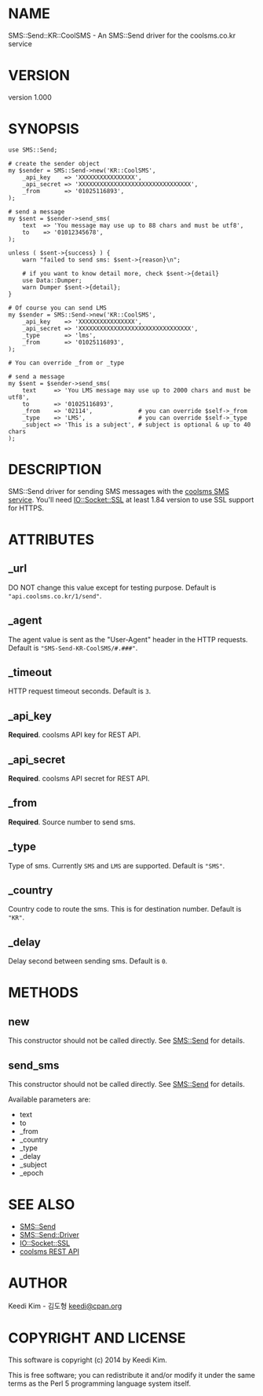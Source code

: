 # NAME

SMS::Send::KR::CoolSMS - An SMS::Send driver for the coolsms.co.kr service

# VERSION

version 1.000

# SYNOPSIS

    use SMS::Send;

    # create the sender object
    my $sender = SMS::Send->new('KR::CoolSMS',
        _api_key    => 'XXXXXXXXXXXXXXXX',
        _api_secret => 'XXXXXXXXXXXXXXXXXXXXXXXXXXXXXXXX',
        _from       => '01025116893',
    );

    # send a message
    my $sent = $sender->send_sms(
        text  => 'You message may use up to 88 chars and must be utf8',
        to    => '01012345678',
    );

    unless ( $sent->{success} ) {
        warn "failed to send sms: $sent->{reason}\n";

        # if you want to know detail more, check $sent->{detail}
        use Data::Dumper;
        warn Dumper $sent->{detail};
    }

    # Of course you can send LMS
    my $sender = SMS::Send->new('KR::CoolSMS',
        _api_key    => 'XXXXXXXXXXXXXXXX',
        _api_secret => 'XXXXXXXXXXXXXXXXXXXXXXXXXXXXXXXX',
        _type       => 'lms',
        _from       => '01025116893',
    );

    # You can override _from or _type

    # send a message
    my $sent = $sender->send_sms(
        text     => 'You LMS message may use up to 2000 chars and must be utf8',
        to       => '01025116893',
        _from    => '02114',             # you can override $self->_from
        _type    => 'LMS',               # you can override $self->_type
        _subject => 'This is a subject', # subject is optional & up to 40 chars
    );

# DESCRIPTION

SMS::Send driver for sending SMS messages with the [coolsms SMS service](http://api.coolsms.co.kr).
You'll need [IO::Socket::SSL](https://metacpan.org/pod/IO::Socket::SSL) at least 1.84 version to use SSL support for HTTPS.

# ATTRIBUTES

## \_url

DO NOT change this value except for testing purpose.
Default is `"api.coolsms.co.kr/1/send"`.

## \_agent

The agent value is sent as the "User-Agent" header in the HTTP requests.
Default is `"SMS-Send-KR-CoolSMS/#.###"`.

## \_timeout

HTTP request timeout seconds.
Default is `3`.

## \_api\_key

**Required**.
coolsms API key for REST API.

## \_api\_secret

**Required**.
coolsms API secret for REST API.

## \_from

**Required**.
Source number to send sms.

## \_type

Type of sms.
Currently `SMS` and `LMS` are supported.
Default is `"SMS"`.

## \_country

Country code to route the sms.
This is for destination number.
Default is `"KR"`.

## \_delay

Delay second between sending sms.
Default is `0`.

# METHODS

## new

This constructor should not be called directly. See [SMS::Send](https://metacpan.org/pod/SMS::Send) for details.

## send\_sms

This constructor should not be called directly. See [SMS::Send](https://metacpan.org/pod/SMS::Send) for details.

Available parameters are:

- text
- to
- \_from
- \_country
- \_type
- \_delay
- \_subject
- \_epoch

# SEE ALSO

- [SMS::Send](https://metacpan.org/pod/SMS::Send)
- [SMS::Send::Driver](https://metacpan.org/pod/SMS::Send::Driver)
- [IO::Socket::SSL](https://metacpan.org/pod/IO::Socket::SSL)
- [coolsms REST API](http://www.coolsms.co.kr/REST_API)

# AUTHOR

Keedi Kim - 김도형 <keedi@cpan.org>

# COPYRIGHT AND LICENSE

This software is copyright (c) 2014 by Keedi Kim.

This is free software; you can redistribute it and/or modify it under
the same terms as the Perl 5 programming language system itself.
